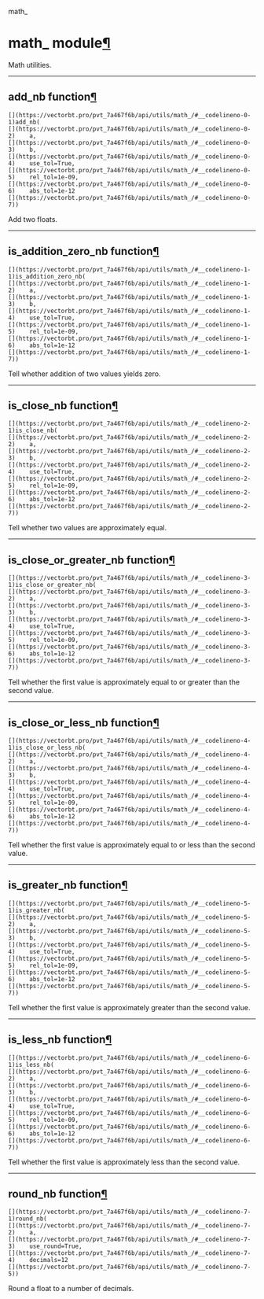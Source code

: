 math_

#  math_ module[](https://github.com/polakowo/vectorbt.pro/blob/6e344a8230eaf718593f4570378486ee1d4178f6/vectorbtpro/utils/math_.py "Jump to source")[¶](https://vectorbt.pro/pvt_7a467f6b/api/utils/math_/#vectorbtpro.utils.math_ "Permanent link")

Math utilities.

* * *

## add_nb function[](https://github.com/polakowo/vectorbt.pro/blob/6e344a8230eaf718593f4570378486ee1d4178f6/vectorbtpro/utils/math_.py#L117-L122 "Jump to source")[¶](https://vectorbt.pro/pvt_7a467f6b/api/utils/math_/#vectorbtpro.utils.math_.add_nb "Permanent link")
    
    
    [](https://vectorbt.pro/pvt_7a467f6b/api/utils/math_/#__codelineno-0-1)add_nb(
    [](https://vectorbt.pro/pvt_7a467f6b/api/utils/math_/#__codelineno-0-2)    a,
    [](https://vectorbt.pro/pvt_7a467f6b/api/utils/math_/#__codelineno-0-3)    b,
    [](https://vectorbt.pro/pvt_7a467f6b/api/utils/math_/#__codelineno-0-4)    use_tol=True,
    [](https://vectorbt.pro/pvt_7a467f6b/api/utils/math_/#__codelineno-0-5)    rel_tol=1e-09,
    [](https://vectorbt.pro/pvt_7a467f6b/api/utils/math_/#__codelineno-0-6)    abs_tol=1e-12
    [](https://vectorbt.pro/pvt_7a467f6b/api/utils/math_/#__codelineno-0-7))
    

Add two floats.

* * *

## is_addition_zero_nb function[](https://github.com/polakowo/vectorbt.pro/blob/6e344a8230eaf718593f4570378486ee1d4178f6/vectorbtpro/utils/math_.py#L101-L114 "Jump to source")[¶](https://vectorbt.pro/pvt_7a467f6b/api/utils/math_/#vectorbtpro.utils.math_.is_addition_zero_nb "Permanent link")
    
    
    [](https://vectorbt.pro/pvt_7a467f6b/api/utils/math_/#__codelineno-1-1)is_addition_zero_nb(
    [](https://vectorbt.pro/pvt_7a467f6b/api/utils/math_/#__codelineno-1-2)    a,
    [](https://vectorbt.pro/pvt_7a467f6b/api/utils/math_/#__codelineno-1-3)    b,
    [](https://vectorbt.pro/pvt_7a467f6b/api/utils/math_/#__codelineno-1-4)    use_tol=True,
    [](https://vectorbt.pro/pvt_7a467f6b/api/utils/math_/#__codelineno-1-5)    rel_tol=1e-09,
    [](https://vectorbt.pro/pvt_7a467f6b/api/utils/math_/#__codelineno-1-6)    abs_tol=1e-12
    [](https://vectorbt.pro/pvt_7a467f6b/api/utils/math_/#__codelineno-1-7))
    

Tell whether addition of two values yields zero.

* * *

## is_close_nb function[](https://github.com/polakowo/vectorbt.pro/blob/6e344a8230eaf718593f4570378486ee1d4178f6/vectorbtpro/utils/math_.py#L27-L42 "Jump to source")[¶](https://vectorbt.pro/pvt_7a467f6b/api/utils/math_/#vectorbtpro.utils.math_.is_close_nb "Permanent link")
    
    
    [](https://vectorbt.pro/pvt_7a467f6b/api/utils/math_/#__codelineno-2-1)is_close_nb(
    [](https://vectorbt.pro/pvt_7a467f6b/api/utils/math_/#__codelineno-2-2)    a,
    [](https://vectorbt.pro/pvt_7a467f6b/api/utils/math_/#__codelineno-2-3)    b,
    [](https://vectorbt.pro/pvt_7a467f6b/api/utils/math_/#__codelineno-2-4)    use_tol=True,
    [](https://vectorbt.pro/pvt_7a467f6b/api/utils/math_/#__codelineno-2-5)    rel_tol=1e-09,
    [](https://vectorbt.pro/pvt_7a467f6b/api/utils/math_/#__codelineno-2-6)    abs_tol=1e-12
    [](https://vectorbt.pro/pvt_7a467f6b/api/utils/math_/#__codelineno-2-7))
    

Tell whether two values are approximately equal.

* * *

## is_close_or_greater_nb function[](https://github.com/polakowo/vectorbt.pro/blob/6e344a8230eaf718593f4570378486ee1d4178f6/vectorbtpro/utils/math_.py#L73-L84 "Jump to source")[¶](https://vectorbt.pro/pvt_7a467f6b/api/utils/math_/#vectorbtpro.utils.math_.is_close_or_greater_nb "Permanent link")
    
    
    [](https://vectorbt.pro/pvt_7a467f6b/api/utils/math_/#__codelineno-3-1)is_close_or_greater_nb(
    [](https://vectorbt.pro/pvt_7a467f6b/api/utils/math_/#__codelineno-3-2)    a,
    [](https://vectorbt.pro/pvt_7a467f6b/api/utils/math_/#__codelineno-3-3)    b,
    [](https://vectorbt.pro/pvt_7a467f6b/api/utils/math_/#__codelineno-3-4)    use_tol=True,
    [](https://vectorbt.pro/pvt_7a467f6b/api/utils/math_/#__codelineno-3-5)    rel_tol=1e-09,
    [](https://vectorbt.pro/pvt_7a467f6b/api/utils/math_/#__codelineno-3-6)    abs_tol=1e-12
    [](https://vectorbt.pro/pvt_7a467f6b/api/utils/math_/#__codelineno-3-7))
    

Tell whether the first value is approximately equal to or greater than the second value.

* * *

## is_close_or_less_nb function[](https://github.com/polakowo/vectorbt.pro/blob/6e344a8230eaf718593f4570378486ee1d4178f6/vectorbtpro/utils/math_.py#L59-L70 "Jump to source")[¶](https://vectorbt.pro/pvt_7a467f6b/api/utils/math_/#vectorbtpro.utils.math_.is_close_or_less_nb "Permanent link")
    
    
    [](https://vectorbt.pro/pvt_7a467f6b/api/utils/math_/#__codelineno-4-1)is_close_or_less_nb(
    [](https://vectorbt.pro/pvt_7a467f6b/api/utils/math_/#__codelineno-4-2)    a,
    [](https://vectorbt.pro/pvt_7a467f6b/api/utils/math_/#__codelineno-4-3)    b,
    [](https://vectorbt.pro/pvt_7a467f6b/api/utils/math_/#__codelineno-4-4)    use_tol=True,
    [](https://vectorbt.pro/pvt_7a467f6b/api/utils/math_/#__codelineno-4-5)    rel_tol=1e-09,
    [](https://vectorbt.pro/pvt_7a467f6b/api/utils/math_/#__codelineno-4-6)    abs_tol=1e-12
    [](https://vectorbt.pro/pvt_7a467f6b/api/utils/math_/#__codelineno-4-7))
    

Tell whether the first value is approximately equal to or less than the second value.

* * *

## is_greater_nb function[](https://github.com/polakowo/vectorbt.pro/blob/6e344a8230eaf718593f4570378486ee1d4178f6/vectorbtpro/utils/math_.py#L87-L98 "Jump to source")[¶](https://vectorbt.pro/pvt_7a467f6b/api/utils/math_/#vectorbtpro.utils.math_.is_greater_nb "Permanent link")
    
    
    [](https://vectorbt.pro/pvt_7a467f6b/api/utils/math_/#__codelineno-5-1)is_greater_nb(
    [](https://vectorbt.pro/pvt_7a467f6b/api/utils/math_/#__codelineno-5-2)    a,
    [](https://vectorbt.pro/pvt_7a467f6b/api/utils/math_/#__codelineno-5-3)    b,
    [](https://vectorbt.pro/pvt_7a467f6b/api/utils/math_/#__codelineno-5-4)    use_tol=True,
    [](https://vectorbt.pro/pvt_7a467f6b/api/utils/math_/#__codelineno-5-5)    rel_tol=1e-09,
    [](https://vectorbt.pro/pvt_7a467f6b/api/utils/math_/#__codelineno-5-6)    abs_tol=1e-12
    [](https://vectorbt.pro/pvt_7a467f6b/api/utils/math_/#__codelineno-5-7))
    

Tell whether the first value is approximately greater than the second value.

* * *

## is_less_nb function[](https://github.com/polakowo/vectorbt.pro/blob/6e344a8230eaf718593f4570378486ee1d4178f6/vectorbtpro/utils/math_.py#L45-L56 "Jump to source")[¶](https://vectorbt.pro/pvt_7a467f6b/api/utils/math_/#vectorbtpro.utils.math_.is_less_nb "Permanent link")
    
    
    [](https://vectorbt.pro/pvt_7a467f6b/api/utils/math_/#__codelineno-6-1)is_less_nb(
    [](https://vectorbt.pro/pvt_7a467f6b/api/utils/math_/#__codelineno-6-2)    a,
    [](https://vectorbt.pro/pvt_7a467f6b/api/utils/math_/#__codelineno-6-3)    b,
    [](https://vectorbt.pro/pvt_7a467f6b/api/utils/math_/#__codelineno-6-4)    use_tol=True,
    [](https://vectorbt.pro/pvt_7a467f6b/api/utils/math_/#__codelineno-6-5)    rel_tol=1e-09,
    [](https://vectorbt.pro/pvt_7a467f6b/api/utils/math_/#__codelineno-6-6)    abs_tol=1e-12
    [](https://vectorbt.pro/pvt_7a467f6b/api/utils/math_/#__codelineno-6-7))
    

Tell whether the first value is approximately less than the second value.

* * *

## round_nb function[](https://github.com/polakowo/vectorbt.pro/blob/6e344a8230eaf718593f4570378486ee1d4178f6/vectorbtpro/utils/math_.py#L125-L130 "Jump to source")[¶](https://vectorbt.pro/pvt_7a467f6b/api/utils/math_/#vectorbtpro.utils.math_.round_nb "Permanent link")
    
    
    [](https://vectorbt.pro/pvt_7a467f6b/api/utils/math_/#__codelineno-7-1)round_nb(
    [](https://vectorbt.pro/pvt_7a467f6b/api/utils/math_/#__codelineno-7-2)    a,
    [](https://vectorbt.pro/pvt_7a467f6b/api/utils/math_/#__codelineno-7-3)    use_round=True,
    [](https://vectorbt.pro/pvt_7a467f6b/api/utils/math_/#__codelineno-7-4)    decimals=12
    [](https://vectorbt.pro/pvt_7a467f6b/api/utils/math_/#__codelineno-7-5))
    

Round a float to a number of decimals.
